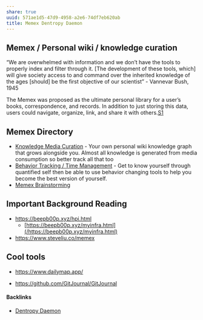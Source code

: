 ```yaml
---
share: true
uuid: 571ae1d5-47d9-4958-a2e6-74df7eb620ab
title: Memex Dentropy Daemon
---
```

## Memex / Personal wiki / knowledge curation

“We are overwhelmed with information and we don’t have the tools to properly index and filter through it. [The development of these tools, which] will give society access to and command over the inherited knowledge of the ages [should] be the first objective of our scientist” - Vannevar Bush, 1945

The Memex was proposed as the ultimate personal library for a user’s books, correspondence, and records. In addition to just storing this data, users could navigate, organize, link, and share it with others.[S1]


## Memex Directory

* [Knowledge Media Curation](//dentropydaemon/memex/media-knowledge-curation) - Your own personal wiki knowledge graph that grows alongside you. Almost all knowledge is generated from media consumption so better track all that too
* [Behavior Tracking / Time Management](//dentropydaemon/memex/behavior-tracking) - Get to know yourself through quantified self then be able to use behavior changing tools to help you become the best version of yourself.
* [Memex Brainstorming](//dentropydaemon/memex/brainstorming)

## Important Background Reading

* <https://beepb00p.xyz/hpi.html>
  * [https://beepb00p.xyz/myinfra.html](/https://beepb00p.xyz/myinfra.html)
* <https://www.steveliu.co/memex>

## Cool tools

* <https://www.dailymap.app/>
* <https://github.com/GitJournal/GitJournal>

  [S1]: https://hyfen.net/memex/



#### Backlinks

* [Dentropy Daemon](/15c66694-3dc9-4115-afb8-887a6e52ffea)